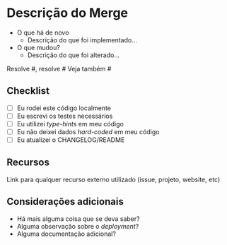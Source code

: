 # Descrição do Merge

- O que há de novo
  - Descrição do que foi implementado...
- O que mudou?
  - Descrição do que foi alterado...

Resolve #, resolve #
Veja também #

## Checklist

- [ ] Eu rodei este código localmente
- [ ] Eu escrevi os testes necessários
- [ ] Eu utilizei _type-hints_ em meu código
- [ ] Eu não deixei dados _hard-coded_ em meu código
- [ ] Eu atualizei o CHANGELOG/README

## Recursos

Link para qualquer recurso externo utilizado (issue, projeto, website, etc)

## Considerações adicionais

- Há mais alguma coisa que se deva saber?
- Alguma observação sobre o _deployment_?
- Alguma documentação adicional?
